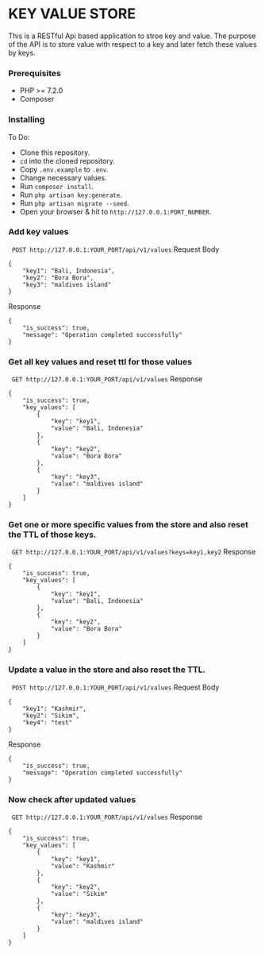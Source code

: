 # KEY VALUE STORE

This is a RESTful Api based application to stroe key and value. The purpose of the API is to store value with respect to a key and later fetch these values by keys.


### Prerequisites

* PHP >= 7.2.0
* Composer

### Installing

To Do:

* Clone this repository.
* ```cd``` into the cloned repository.
* Copy ```.env.example``` to ```.env```.
* Change necessary values.
* Run ```composer install```.
* Run ```php artisan key:generate```.
* Run ```php artisan migrate --seed```.
* Open your browser & hit to ```http://127.0.0.1:PORT_NUMBER```.


### Add key values

``` POST http://127.0.0.1:YOUR_PORT/api/v1/values```
Request Body
```
{
	"key1": "Bali, Indonesia", 
	"key2": "Bora Bora",
	"key3": "maldives island"
}
```
Response
```
{
    "is_success": true,
    "message": "Operation completed successfully"
}
```


### Get all key values and reset ttl for those values

``` GET http://127.0.0.1:YOUR_PORT/api/v1/values```
Response
```
{
    "is_success": true,
    "key_values": [
        {
            "key": "key1",
            "value": "Bali, Indonesia"
        },
        {
            "key": "key2",
            "value": "Bora Bora"
        },
        {
            "key": "key3",
            "value": "maldives island"
        }
    ]
}
```


### Get one or more specific values from the store and also reset the TTL of those keys.

``` GET http://127.0.0.1:YOUR_PORT/api/v1/values?keys=key1,key2```
Response
```
{
    "is_success": true,
    "key_values": [
        {
            "key": "key1",
            "value": "Bali, Indonesia"
        },
        {
            "key": "key2",
            "value": "Bora Bora"
        }
    ]
}
```


### Update a value in the store and also reset the TTL.

``` POST http://127.0.0.1:YOUR_PORT/api/v1/values```
Request Body
```
{
	"key1": "Kashmir", 
	"key2": "Sikim",
	"key4": "test"
}
```

Response
```
{
    "is_success": true,
    "message": "Operation completed successfully"
}
```

### Now check after updated values

``` GET http://127.0.0.1:YOUR_PORT/api/v1/values```
Response
```
{
    "is_success": true,
    "key_values": [
        {
            "key": "key1",
            "value": "Kashmir"
        },
        {
            "key": "key2",
            "value": "Sikim"
        },
        {
            "key": "key3",
            "value": "maldives island"
        }
    ]
}
```
